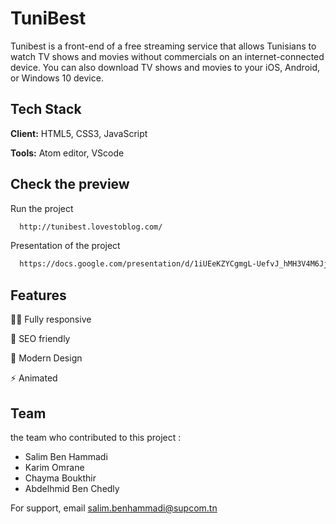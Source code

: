 
# TuniBest

Tunibest is a front-end of a free streaming service that allows Tunisians to watch TV shows and movies without commercials on an internet-connected device. You can also download TV shows and movies to your iOS, Android, or Windows 10 device.




## Tech Stack

**Client:** HTML5, CSS3, JavaScript

**Tools:** Atom editor, VScode



## Check the preview

Run the project

```bash
  http://tunibest.lovestoblog.com/
```

Presentation of the project

```bash
  https://docs.google.com/presentation/d/1iUEeKZYCgmgL-UefvJ_hMH3V4M6JjfbysHcN5y9F_MQ/edit?usp=sharing
```


## Features
👩‍💻 Fully responsive

🧠 SEO friendly 

💬 Modern Design

⚡️ Animated


## Team

the team who contributed to this project :
* Salim Ben Hammadi
* Karim Omrane
* Chayma Boukthir
* Abdelhmid Ben Chedly

For support, email salim.benhammadi@supcom.tn 

